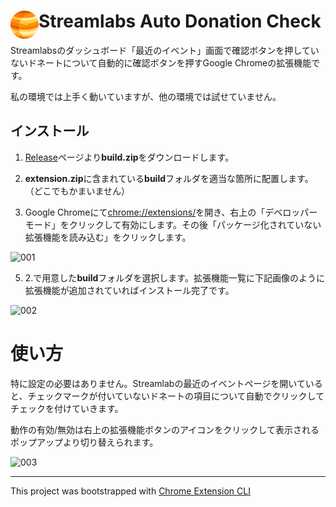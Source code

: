 # <img src="public/icons/icon_48.png" width="45" align="left"> Streamlabs Auto Donation Check

Streamlabsのダッシュボード「最近のイベント」画面で確認ボタンを押していないドネートについて自動的に確認ボタンを押すGoogle Chromeの拡張機能です。

私の環境では上手く動いていますが、他の環境では試せていません。

## インストール

1. [Release](https://github.com/ritsu2891/streamlabs-auto-donation-check/releases)ページより**build.zip**をダウンロードします。

2. **extension.zip**に含まれている**build**フォルダを適当な箇所に配置します。（どこでもかまいません）

3. Google Chromeにて[chrome://extensions/](chrome://extensions/)を開き、右上の「デベロッパーモード」をクリックして有効にします。その後「パッケージ化されていない拡張機能を読み込む」をクリックします。

![001](https://cdn.rpaka.dev/sadc/001.png)

5. 2.で用意した**build**フォルダを選択します。拡張機能一覧に下記画像のように拡張機能が追加されていればインストール完了です。

![002](https://cdn.rpaka.dev/sadc/002.png)

# 使い方

特に設定の必要はありません。Streamlabの最近のイベントページを開いていると、チェックマークが付いていないドネートの項目について自動でクリックしてチェックを付けていきます。

動作の有効/無効は右上の拡張機能ボタンのアイコンをクリックして表示されるポップアップより切り替えられます。

![003](https://cdn.rpaka.dev/sadc/003.png)

---

This project was bootstrapped with [Chrome Extension CLI](https://github.com/dutiyesh/chrome-extension-cli)

